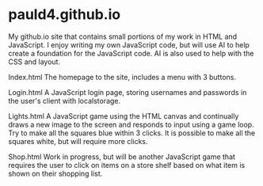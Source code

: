 # pauld4.github.io

My github.io site that contains small portions of my work in HTML and JavaScript. I enjoy writing my own JavaScript code, but will use AI to help create a foundation for the JavaScript code. AI is also used to help with the CSS and layout.

Index.html
The homepage to the site, includes a menu with 3 buttons.

Login.html
A JavaScript login page, storing usernames and passwords in the user's client with localstorage.

Lights.html
A JavaScript game using the HTML canvas and continually draws a new image to the screen and responds to input using a game loop. Try to make all the squares blue within 3 clicks. It is possible to make all the squares white, but will require more clicks.

Shop.html
Work in progress, but will be another JavaScript game that requires the user to click on items on a store shelf based on what item is shown on their shopping list.
